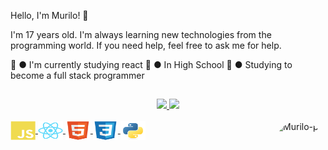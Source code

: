 Hello, I'm Murilo! 👋

I'm 17 years old. I'm always learning new technologies from the programming world. If you need help, feel free to ask me for help.

📜 ● I'm currently studying react
🏫 ● In High School
📕 ● Studying to become a full stack programmer

##

<div align="center">
  <a href="https://github.com/MuriloCSilva">
  <img height="180em" src="https://github-readme-stats.vercel.app/api?username=MuriloCSilva&show_icons=true&theme=midnight-purple&include_all_commits=true&count_private=true"/>
  <img height="180em" src="https://github-readme-stats.vercel.app/api/top-langs/?username=MuriloCSilva&layout=compact&langs_count=7&theme=midnight-purple"/>
</div>
<div style="display: inline_block"><br>
  <img align="center" alt="Murilo-Js" height="30" width="40" src="https://raw.githubusercontent.com/devicons/devicon/master/icons/javascript/javascript-plain.svg">
  <img align="center" alt="Murilo-React" height="30" width="40" src="https://raw.githubusercontent.com/devicons/devicon/master/icons/react/react-original.svg">
  <img align="center" alt="Murilo-HTML" height="30" width="40" src="https://raw.githubusercontent.com/devicons/devicon/master/icons/html5/html5-original.svg">
  <img align="center" alt="Murilo-CSS" height="30" width="40" src="https://raw.githubusercontent.com/devicons/devicon/master/icons/css3/css3-original.svg">
  <img align="center" alt="Murilo-Python" height="30" width="40" src="https://raw.githubusercontent.com/devicons/devicon/master/icons/python/python-original.svg">
  <img align="right" alt="Murilo-pic" height="150" style="border-radius:50px;" src="https://media.discordapp.net/attachments/639956127056134178/890373478988013628/Publicacoes_Instagram_1_1.png?width=676&height=676">
</div>

##

